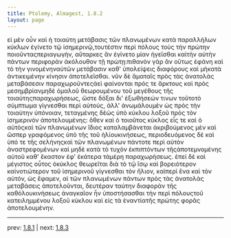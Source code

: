 ```yaml
---
title: Ptolemy, Almagest, 1.8.2
layout: page
---
```


εἰ μὲν οὖν καὶ ἡ τοιαύτη μετάβασις τῶν πλανωμένων κατὰ παραλλήλων κύκλων ἐγίνετο τῷ ἰσημερινῷ,τουτέστιν περὶ πόλους τοὺς τὴν πρώτην ποιοῦνταςπεριαγωγήν, αὔταρκες ἂν ἐγίνετο μίαν ἡγεῖσθαι καὶτὴν αὐτὴν πάντων περιφορὰν ἀκόλουθον τῇ πρώτῃ:πιθανὸν γὰρ ἂν οὕτως ἐφάνη καὶ τὸ τὴν γινομένηναὐτῶν μετάβασιν καθ' ὑπολείψεις διαφόρους καὶ μὴκατὰ ἀντικειμένην κίνησιν ἀποτελεῖσθαι. νῦν δὲ ἅματαῖς πρὸς τὰς ἀνατολὰς μεταβάσεσιν παραχωροῦντεςἀεὶ φαίνονται πρός τε ἄρκτους καὶ πρὸς μεσημβρίανμηδὲ ὁμαλοῦ θεωρουμένου τοῦ μεγέθους τῆς τοιαύτηςπαραχωρήσεως, ὥστε δόξαι δι' ἐξωθήσεών τινων τοῦτοτὸ σύμπτωμα γίγνεσθαι περὶ αὐτούς, ἀλλ' ἀνωμάλουμὲν ὡς πρὸς τὴν τοιαύτην ὑπόνοιαν, τεταγμένης δὲὡς ὑπὸ κύκλου λοξοῦ πρὸς τὸν ἰσημερινὸν ἀποτελουμένης: ὅθεν καὶ ὁ τοιοῦτος κύκλος εἷς τε καὶ ὁ αὐτὸςκαὶ τῶν πλανωμένων ἴδιος καταλαμβάνεται ἀκριβούμενος μὲν καὶ ὥσπερ γραφόμενος ὑπὸ τῆς τοῦ ἡλίουκινήσεως, περιοδευόμενος δὲ καὶ ὑπό τε τῆς σελήνηςκαὶ τῶν πλανωμένων πάντοτε περὶ αὐτὸν ἀναστρεφομένων καὶ μηδὲ κατὰ τὸ τυχὸν ἐκπιπτόντων τῆςἀποτεμνομένης αὐτοῦ καθ' ἕκαστον ἐφ' ἑκάτερα τὰμέρη παραχωρήσεως. ἐπεὶ δὲ καὶ μέγιστος οὗτος ὁκύκλος θεωρεῖται διὰ τὸ τῷ ἴσῳ καὶ βορειότερον καὶνοτιώτερον τοῦ ἰσημερινοῦ γίγνεσθαι τὸν ἥλιον, καὶπερὶ ἕνα καὶ τὸν αὐτόν, ὡς ἔφαμεν, αἱ τῶν πλανωμένων πάντων πρὸς τὰς ἀνατολὰς μεταβάσεις ἀποτελοῦνται, δευτέραν ταύτην διαφορὰν τῆς καθόλουκινήσεως ἀναγκαῖον ἦν ὑποστήσασθαι τὴν περὶ πόλουςτοῦ κατειλημμένου λοξοῦ κύκλου καὶ εἰς τὰ ἐναντίατῆς πρώτης φορᾶς ἀποτελουμένην.

---

prev: [1.8.1](../1.8.1/) | next: [1.8.3](../1.8.3/)

